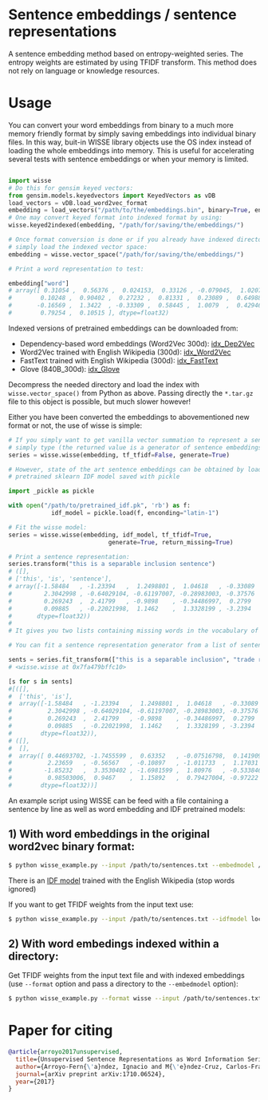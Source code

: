 # Sentence embeddings / sentence representations
A sentence embedding method based on entropy-weighted series. The entropy weights are estimated by using TFIDF transform. 
This method does not rely on language or knowledge resources.

# Usage

You can convert your word embeddings from binary to a much more memory friendly format by simply saving embeddings into individual binary files. In this way, buit-in WISSE library objects use the OS index instead of loading 
the whole embeddings into memory. This is useful for accelerating several tests with sentence embeddings or when your memory
is limited.

```python

import wisse
# Do this for gensim keyed vectors:
from gensim.models.keyedvectors import KeyedVectors as vDB
load_vectors = vDB.load_word2vec_format
embedding = load_vectors("/path/to/the/embeddings.bin", binary=True, encoding="latin-1")
# One may convert keyed format into indexed format by using:
wisse.keyed2indexed(embedding, "/path/for/saving/the/embeddings/")

# Once format conversion is done or if you already have indexed directory,
# simply load the indexed vector space:
embedding = wisse.vector_space("/path/for/saving/the/embeddings/")

# Print a word representation to test:

embedding["word"]
# array([ 0.31054 ,  0.56376 ,  0.024153,  0.33126 , -0.079045,  1.0207  ,
#        0.10248 ,  0.90402 ,  0.27232 ,  0.81331 ,  0.23089 ,  0.64988 ,
#       -0.16569 ,  1.3422  , -0.33309 ,  0.58445 ,  1.0079  ,  0.42946 ,
#        0.79254 ,  0.10515 ], dtype=float32)

```
Indexed versions of pretrained embeddings can be downloaded from:

* Dependency-based word embeddings (Word2Vec 300d): [idx_Dep2Vec](https://mega.nz/#!CHYXjbrb!jk3gW5DaVOW4yksq-B4eGKJDQv9LSVPxmBJqM68rZHs)
* Word2Vec trained with English Wikipedia (300d): [idx_Word2Vec](https://mega.nz/#!yS4mHTDT!QF28R9jIVRnpGr3kwRYlMMqaJoT-1QMoGwNbkDmac3E)
* FastText trained with English Wikipedia (300d): [idx_FastText](https://mega.nz/#!zKBUzL7J!V2BN6hsb2_I61WbM3C8OIrSnJotFyxaqfBmapddns4Y)
* Glove (840B_300d): [idx_Glove](https://mega.nz/#!Pa4GQC7Y!ccQ9398j234ixYcqhbIqEUPj-jS-aC3HXdExMk5PyQs)

Decompress the needed directory and load the index with `wisse.vector_space()` from Python as above. Passing directly the `*.tar.gz` file to this object is possible, but much slower however!

Either you have been converted the embeddings to abovementioned new format or not, the use of wisse is simple:

```python
# If you simply want to get vanilla vector summation to represent a sentence,
# simply type (the returned value is a generator of sentence embeddings):
series = wisse.wisse(embedding, tf_tfidf=False, generate=True)

# However, state of the art sentence embeddings can be obtained by loading a
# pretrained sklearn IDF model saved with pickle

import _pickle as pickle

with open("/path/to/pretrained_idf.pk", 'rb') as f:
            idf_model = pickle.load(f, enconding="latin-1")

# Fit the wisse model:
series = wisse.wisse(embedding, idf_model, tf_tfidf=True, 
                            generate=True, return_missing=True)

# Print a sentence representation:
series.transform("this is a separable inclusion sentence")
# ([],
# ['this', 'is', 'sentence'],
# array([-1.58484   , -1.23394   ,  1.2498801 ,  1.04618   , -0.33089   ,
#         2.3042998 , -0.64029104, -0.61197007, -0.28983003, -0.37576   ,
#         0.269243  ,  2.41799   , -0.9898    , -0.34486997,  0.2799    ,
#         0.09885   , -0.22021998,  1.1462    ,  1.3328199 , -3.2394    ],
#       dtype=float32))
#
# It gives you two lists containing missing words in the vocabulary of the model

# You can fit a sentence representation generator from a list of sentences:

sents = series.fit_transform(["this is a separable inclusion", "trade regarding cause"])
# <wisse.wisse at 0x7fa479bffc10>

[s for s in sents]
#[([],
#  ['this', 'is'],
#  array([-1.58484   , -1.23394   ,  1.2498801 ,  1.04618   , -0.33089   ,
#          2.3042998 , -0.64029104, -0.61197007, -0.28983003, -0.37576   ,
#          0.269243  ,  2.41799   , -0.9898    , -0.34486997,  0.2799    ,
#          0.09885   , -0.22021998,  1.1462    ,  1.3328199 , -3.2394    ],
#        dtype=float32)),
# ([],
#  [],
#  array([ 0.44693702, -1.7455599 ,  0.63352   , -0.07516798,  0.14190999,
#          2.23659   , -0.56567   , -0.10897   , -1.011733  ,  1.17031   ,
#         -1.85232   ,  3.3530402 , -1.6981599 ,  1.80976   , -0.533846  ,
#          0.98503006,  0.9467    ,  1.15892   ,  0.79427004, -0.97222   ],
#        dtype=float32))]

``` 
An example script using WISSE can be feed with a file containing a sentence by line as well as word embedding and IDF pretrained models:

## 1) With word embeddings in the original word2vec binary format:
```bash
$ python wisse_example.py --input /path/to/sentences.txt --embedmodel /path/to/embeddings.bin --idfmodel /path/to/pretrained_idf.pk --output test.vec
```
There is an [IDF model](https://mega.nz/#!WPx1iYwA!okha3WRVIksZJuq7cJKeKzplxuDYqOa0aq31hyMHvAo) trained with the English Wikipedia (stop words ignored)

If you want to get TFIDF weights from the input text use:

```bash
$ python wisse_example.py --input /path/to/sentences.txt --idfmodel local --embedmodel /path/to/embeddings.bin --localw binary --output test.vec
```
## 2) With word embedings indexed within a directory:

Get TFIDF weights from the input text file and with indexed embeddings (use `--format` option and pass a directory to the `--embedmodel` option):

```bash
$ python wisse_example.py --format wisse --input /path/to/sentences.txt --idfmodel local --embedmodel /path/to/embeddings/ --localw binary --output test.vec
```

# Paper for citing
```bibtex
@article{arroyo2017unsupervised,
  title={Unsupervised Sentence Representations as Word Information Series: Revisiting TF--IDF},
  author={Arroyo-Fern{\'a}ndez, Ignacio and M{\'e}ndez-Cruz, Carlos-Francisco and Sierra, Gerardo and Torres-Moreno, Juan-Manuel and Sidorov, Grigori},
  journal={arXiv preprint arXiv:1710.06524},
  year={2017}
}
```
